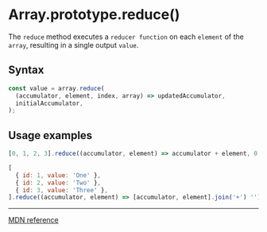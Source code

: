 # Array.prototype.reduce()

The `reduce` method executes a `reducer function` on each `element` of the `array`, resulting in a single output `value`.

## Syntax

```js
const value = array.reduce(
  (accumulator, element, index, array) => updatedAccumulator,
  initialAccumulator,
);
```

## Usage examples

```js
[0, 1, 2, 3].reduce((accumulator, element) => accumulator + element, 0); // -> 6

[
  { id: 1, value: 'One' },
  { id: 2, value: 'Two' },
  { id: 3, value: 'Three' },
].reduce((accumulator, element) => [accumulator, element].join('+') ''); // -> 'One+Two+Three'
```

---

[MDN reference](https://developer.mozilla.org/en-US/docs/Web/JavaScript/Reference/Global_Objects/Array/Reduce)
